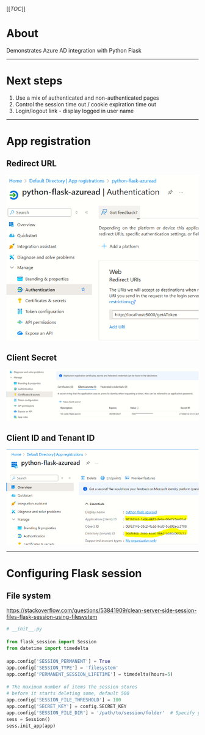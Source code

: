 [[_TOC_]]

# About
Demonstrates Azure AD integration with Python Flask

---
# Next steps
1. Use a mix of authenticated and non-authenticated pages
1. Control the session time out / cookie expiration time out
1. Login/logout link - display logged in user name

----

# App registration

## Redirect URL
![alt text](docs/images/azure_app_registration.png)

## Client Secret

![alt text](docs/images/client_secret.png)

## Client ID and Tenant ID

![alt text](docs/images/client_id.png)

---

# Configuring Flask session

## File system 
https://stackoverflow.com/questions/53841909/clean-server-side-session-files-flask-session-using-filesystem

```python
# __init__.py

from flask_session import Session
from datetime import timedelta

app.config['SESSION_PERMANENT'] = True
app.config['SESSION_TYPE'] = 'filesystem'
app.config['PERMANENT_SESSION_LIFETIME'] = timedelta(hours=5)

# The maximum number of items the session stores 
# before it starts deleting some, default 500
app.config['SESSION_FILE_THRESHOLD'] = 100  
app.config['SECRET_KEY'] = config.SECRET_KEY
app.config['SESSION_FILE_DIR'] = '/path/to/session/folder'  # Specify your folder path here
sess = Session()
sess.init_app(app)
```

